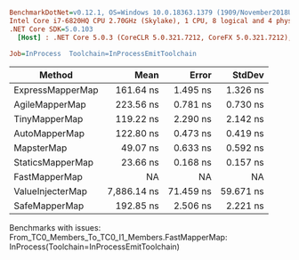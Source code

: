``` ini

BenchmarkDotNet=v0.12.1, OS=Windows 10.0.18363.1379 (1909/November2018Update/19H2)
Intel Core i7-6820HQ CPU 2.70GHz (Skylake), 1 CPU, 8 logical and 4 physical cores
.NET Core SDK=5.0.103
  [Host] : .NET Core 5.0.3 (CoreCLR 5.0.321.7212, CoreFX 5.0.321.7212), X64 RyuJIT

Job=InProcess  Toolchain=InProcessEmitToolchain  

```
|           Method |        Mean |     Error |    StdDev |
|----------------- |------------:|----------:|----------:|
| ExpressMapperMap |   161.64 ns |  1.495 ns |  1.326 ns |
|   AgileMapperMap |   223.56 ns |  0.781 ns |  0.730 ns |
|    TinyMapperMap |   119.22 ns |  2.290 ns |  2.142 ns |
|    AutoMapperMap |   122.80 ns |  0.473 ns |  0.419 ns |
|       MapsterMap |    49.07 ns |  0.633 ns |  0.592 ns |
|     StaticsMapperMap |    23.66 ns |  0.168 ns |  0.157 ns |
|    FastMapperMap |          NA |        NA |        NA |
| ValueInjecterMap | 7,886.14 ns | 71.459 ns | 59.671 ns |
|    SafeMapperMap |   192.85 ns |  2.506 ns |  2.221 ns |

Benchmarks with issues:
  From_TC0_Members_To_TC0_I1_Members.FastMapperMap: InProcess(Toolchain=InProcessEmitToolchain)
